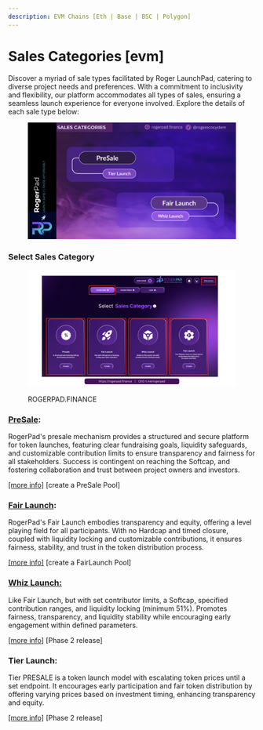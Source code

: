 ```yaml
---
description: EVM Chains [Eth | Base | BSC | Polygon]
---
```


# Sales Categories \[evm]



Discover a myriad of sale types facilitated by Roger LaunchPad, catering to diverse project needs and preferences. With a commitment to inclusivity and flexibility, our platform accommodates all types of sales, ensuring a seamless launch experience for everyone involved. Explore the details of each sale type below:



<figure><img src="../../.gitbook/assets/2.png" alt=""><figcaption></figcaption></figure>

### Select Sales Category <a href="#presale" id="presale"></a>

<figure><img src="../../.gitbook/assets/SALES CATGORY16X9.png" alt=""><figcaption><p>ROGERPAD.FINANCE</p></figcaption></figure>

### [PreSale](https://docs.rogerpad.finance/devleopers-corner/sales-categories/presale): <a href="#presale" id="presale"></a>

RogerPad's presale mechanism provides a structured and secure platform for token launches, featuring clear fundraising goals, liquidity safeguards, and customizable contribution limits to ensure transparency and fairness for all stakeholders. Success is contingent on reaching the Softcap, and fostering collaboration and trust between project owners and investors.

&#x20;[\[more info\]](https://app.gitbook.com/s/DRzgwxbpIsCQZkELN6cr/devleopers-corner/sales-categories/presale) \[create a PreSale Pool]

### [Fair Launch](https://docs.rogerpad.finance/devleopers-corner/sales-categories/fair-launch): <a href="#fair-launch" id="fair-launch"></a>

RogerPad's Fair Launch embodies transparency and equity, offering a level playing field for all participants. With no Hardcap and timed closure, coupled with liquidity locking and customizable contributions, it ensures fairness, stability, and trust in the token distribution process.

&#x20;[\[more info\]](https://docs.rogerpad.finance/devleopers-corner/sales-categories/fair-launch) \[create a FairLaunch Pool]

### [Whiz Launch:](https://docs.rogerpad.finance/devleopers-corner/sales-categories/whiz-launch) <a href="#whiz-launch" id="whiz-launch"></a>

Like Fair Launch, but with set contributor limits, a Softcap, specified contribution ranges, and liquidity locking (minimum 51%). Promotes fairness, transparency, and liquidity stability while encouraging early engagement within defined parameters.

&#x20;\[[more info](https://docs.rogerpad.finance/devleopers-corner/sales-categories/whiz-launch)] \[Phase 2 release]

### Tier Launch: <a href="#tier-launch" id="tier-launch"></a>

Tier PRESALE is a token launch model with escalating token prices until a set endpoint. It encourages early participation and fair token distribution by offering varying prices based on investment timing, enhancing transparency and equity.

&#x20;[\[more info\]](https://docs.rogerpad.finance/devleopers-corner/sales-categories/tier-presale-launch) \[Phase 2 release]
